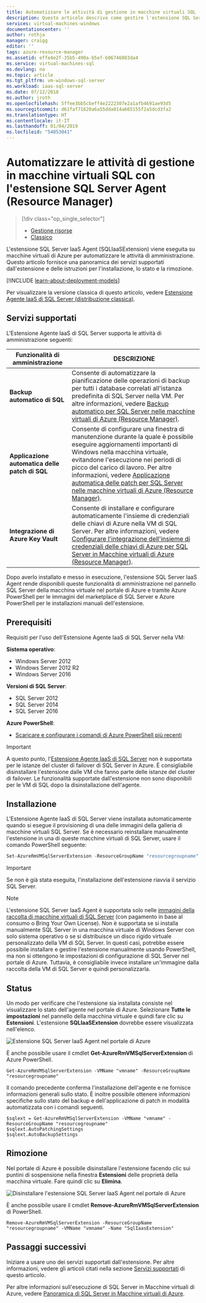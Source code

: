 ```yaml
---
title: Automatizzare le attività di gestione in macchine virtuali SQL (Resource Manager) | Microsoft Docs
description: Questo articolo descrive come gestire l'estensione SQL Server Agent, che automatizza attività di amministrazione specifiche di SQL Server. Queste includono il backup automatizzato, l'applicazione automatica delle patch e l'integrazione dell'insieme di credenziali delle chiavi di Azure.
services: virtual-machines-windows
documentationcenter: ''
author: rothja
manager: craigg
editor: ''
tags: azure-resource-manager
ms.assetid: effe4e2f-35b5-490a-b5ef-b06746083da4
ms.service: virtual-machines-sql
ms.devlang: na
ms.topic: article
ms.tgt_pltfrm: vm-windows-sql-server
ms.workload: iaas-sql-server
ms.date: 07/12/2018
ms.author: jroth
ms.openlocfilehash: 5ffee3bb5cbeff4e2222307e2a1afb4691ae93d5
ms.sourcegitcommit: d61faf71620a6a55dda014a665155f2a5dcd3fa2
ms.translationtype: HT
ms.contentlocale: it-IT
ms.lasthandoff: 01/04/2019
ms.locfileid: "54053041"
---
```

# <a name="automate-management-tasks-on-azure-virtual-machines-with-the-sql-server-agent-extension-resource-manager"></a>Automatizzare le attività di gestione in macchine virtuali SQL con l'estensione SQL Server Agent (Resource Manager)
> [!div class="op_single_selector"]
> * [Gestione risorse](virtual-machines-windows-sql-server-agent-extension.md)
> * [Classico](../sqlclassic/virtual-machines-windows-classic-sql-server-agent-extension.md)

L'estensione SQL Server IaaS Agent (SQLIaaSExtension) viene eseguita su macchine virtuali di Azure per automatizzare le attività di amministrazione. Questo articolo fornisce una panoramica dei servizi supportati dall'estensione e delle istruzioni per l'installazione, lo stato e la rimozione.

[!INCLUDE [learn-about-deployment-models](../../../../includes/learn-about-deployment-models-rm-include.md)]

Per visualizzare la versione classica di questo articolo, vedere [Estensione Agente IaaS di SQL Server (distribuzione classica)](../sqlclassic/virtual-machines-windows-classic-sql-server-agent-extension.md).

## <a name="supported-services"></a>Servizi supportati
L'Estensione Agente IaaS di SQL Server supporta le attività di amministrazione seguenti:

| Funzionalità di amministrazione | DESCRIZIONE |
| --- | --- |
| **Backup automatico di SQL** |Consente di automatizzare la pianificazione delle operazioni di backup per tutti i database correlati all'istanza predefinita di SQL Server nella VM. Per altre informazioni, vedere [Backup automatico per SQL Server nelle macchine virtuali di Azure (Resource Manager)](virtual-machines-windows-sql-automated-backup.md). |
| **Applicazione automatica delle patch di SQL** |Consente di configurare una finestra di manutenzione durante la quale è possibile eseguire aggiornamenti importanti di Windows nella macchina virtuale, evitandone l'esecuzione nei periodi di picco del carico di lavoro. Per altre informazioni, vedere [Applicazione automatica delle patch per SQL Server nelle macchine virtuali di Azure (Resource Manager)](virtual-machines-windows-sql-automated-patching.md). |
| **Integrazione di Azure Key Vault** |Consente di installare e configurare automaticamente l'insieme di credenziali delle chiavi di Azure nella VM di SQL Server. Per altre informazioni, vedere [Configurare l'integrazione dell'insieme di credenziali delle chiavi di Azure per SQL Server in Macchine virtuali di Azure (Resource Manager)](virtual-machines-windows-ps-sql-keyvault.md). |

Dopo averlo installato e messo in esecuzione, l'estensione SQL Server IaaS Agent rende disponibili queste funzionalità di amministrazione nel pannello SQL Server della macchina virtuale nel portale di Azure e tramite Azure PowerShell per le immagini del marketplace di SQL Server e Azure PowerShell per le installazioni manuali dell'estensione. 

## <a name="prerequisites"></a>Prerequisiti
Requisiti per l'uso dell'Estensione Agente IaaS di SQL Server nella VM:

**Sistema operativo**:

* Windows Server 2012
* Windows Server 2012 R2
* Windows Server 2016

**Versioni di SQL Server**:

* SQL Server 2012
* SQL Server 2014
* SQL Server 2016

**Azure PowerShell**:

* [Scaricare e configurare i comandi di Azure PowerShell più recenti](/powershell/azure/overview)

> [!IMPORTANT]
> A questo punto, l'[Estensione Agente IaaS di SQL Server](virtual-machines-windows-sql-server-agent-extension.md) non è supportata per le istanze del cluster di failover di SQL Server in Azure. È consigliabile disinstallare l'estensione dalle VM che fanno parte delle istanze del cluster di failover. Le funzionalità supportate dall'estensione non sono disponibili per le VM di SQL dopo la disinstallazione dell'agente.

## <a name="installation"></a>Installazione
L'Estensione Agente IaaS di SQL Server viene installata automaticamente quando si esegue il provisioning di una delle immagini della galleria di macchine virtuali SQL Server. Se è necessario reinstallare manualmente l'estensione in una di queste macchine virtuali di SQL Server, usare il comando PowerShell seguente:

```powershell
Set-AzureRmVMSqlServerExtension -ResourceGroupName "resourcegroupname" -VMName "vmname" -Name "SqlIaasExtension" -Version "2.0" -Location "East US 2"
```

> [!IMPORTANT]
> Se non è già stata eseguita, l'installazione dell'estensione riavvia il servizio SQL Server.

> [!NOTE]
> L'estensione SQL Server IaaS Agent è supportata solo nelle [immagini della raccolta di macchine virtuali di SQL Server](virtual-machines-windows-sql-server-iaas-overview.md#get-started-with-sql-vms) (con pagamento in base al consumo o Bring Your Own License). Non è supportata se si installa manualmente SQL Server in una macchina virtuale di Windows Server con solo sistema operativo o se si distribuisce un disco rigido virtuale personalizzato della VM di SQL Server. In questi casi, potrebbe essere possibile installare e gestire l'estensione manualmente usando PowerShell, ma non si ottengono le impostazioni di configurazione di SQL Server nel portale di Azure. Tuttavia, è consigliabile invece installare un'immagine dalla raccolta della VM di SQL Server e quindi personalizzarla.

## <a name="status"></a>Status
Un modo per verificare che l'estensione sia installata consiste nel visualizzare lo stato dell'agente nel portale di Azure. Selezionare **Tutte le impostazioni** nel pannello della macchina virtuale e quindi fare clic su **Estensioni**. L'estensione **SQLIaaSExtension** dovrebbe essere visualizzata nell'elenco.

![Estensione SQL Server IaaS Agent nel portale di Azure](./media/virtual-machines-windows-sql-server-agent-extension/azure-rm-sql-server-iaas-agent-portal.png)

È anche possibile usare il cmdlet **Get-AzureRmVMSqlServerExtension** di Azure PowerShell.

    Get-AzureRmVMSqlServerExtension -VMName "vmname" -ResourceGroupName "resourcegroupname"

Il comando precedente conferma l'installazione dell'agente e ne fornisce informazioni generali sullo stato. È inoltre possibile ottenere informazioni specifiche sullo stato del backup e dell'applicazione di patch in modalità automatizzata con i comandi seguenti.

    $sqlext = Get-AzureRmVMSqlServerExtension -VMName "vmname" -ResourceGroupName "resourcegroupname"
    $sqlext.AutoPatchingSettings
    $sqlext.AutoBackupSettings

## <a name="removal"></a>Rimozione
Nel portale di Azure è possibile disinstallare l'estensione facendo clic sui puntini di sospensione nella finestra **Estensioni** delle proprietà della macchina virtuale. Fare quindi clic su **Elimina**.

![Disinstallare l'estensione SQL Server IaaS Agent nel portale di Azure](./media/virtual-machines-windows-sql-server-agent-extension/azure-rm-sql-server-iaas-agent-uninstall.png)

È anche possibile usare il cmdlet **Remove-AzureRmVMSqlServerExtension** di PowerShell.

    Remove-AzureRmVMSqlServerExtension -ResourceGroupName "resourcegroupname" -VMName "vmname" -Name "SqlIaasExtension"

## <a name="next-steps"></a>Passaggi successivi
Iniziare a usare uno dei servizi supportati dall'estensione. Per altre informazioni, vedere gli articoli citati nella sezione [Servizi supportati](#supported-services) di questo articolo.

Per altre informazioni sull'esecuzione di SQL Server in Macchine virtuali di Azure, vedere [Panoramica di SQL Server in Macchine virtuali di Azure](virtual-machines-windows-sql-server-iaas-overview.md).

